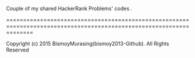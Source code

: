 Couple of my shared HackerRank Problems' codes .


====================================================================================================================

Copyright (c) 2015 BismoyMurasing(bismoy2013-Github).
All Rights Reserved
